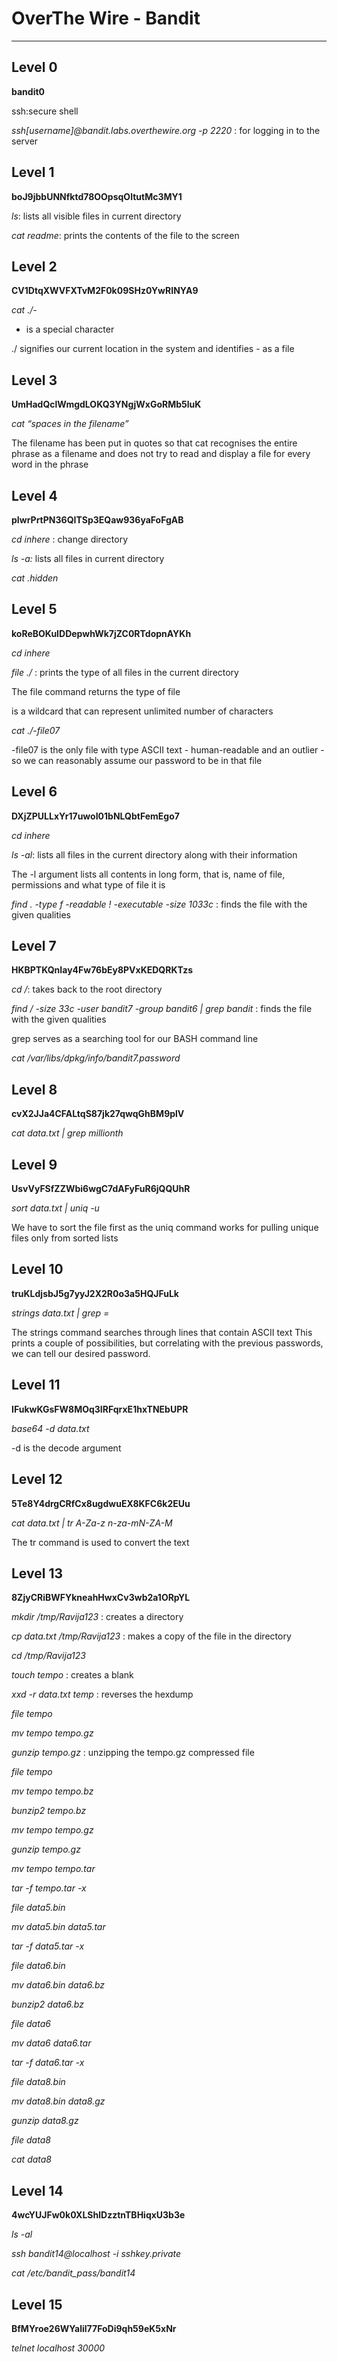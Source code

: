 # OverThe Wire - Bandit
---

## Level 0
**bandit0**

ssh:secure shell

*ssh[username]@bandit.labs.overthewire.org -p 2220* : for logging in 					to the server

## Level 1
**boJ9jbbUNNfktd78OOpsqOltutMc3MY1**

*ls*: lists all visible files in current directory

*cat readme*: prints the contents of the file to the screen

## Level 2	
**CV1DtqXWVFXTvM2F0k09SHz0YwRINYA9**

*cat ./-*

- is a special character

./ signifies our current location in the system and identifies - as a file  

## Level 3
**UmHadQclWmgdLOKQ3YNgjWxGoRMb5luK**

*cat “spaces in the filename”*

The filename has been put in quotes so that cat recognises the entire phrase as a filename and does not try to read and display a file for every word in the phrase

## Level 4
**pIwrPrtPN36QITSp3EQaw936yaFoFgAB**

*cd inhere* : change directory

*ls -a:* lists all files in current directory

*cat .hidden*  

## Level 5
**koReBOKuIDDepwhWk7jZC0RTdopnAYKh**

*cd inhere*

*file ./* : prints the type of all files in the current directory

The file command returns the type of file

 is a wildcard that can represent unlimited number of characters

*cat ./-file07*

-file07 is the only file with type ASCII text - human-readable and an outlier - so we can reasonably assume our password to be in that file

## Level 6
**DXjZPULLxYr17uwoI01bNLQbtFemEgo7**

*cd inhere*

*ls -al*: lists all files in the current directory along with their information

The -l argument lists all contents in long form, that is, name of file, permissions and what type of file it is

*find . -type f -readable ! -executable -size 1033c* : finds the file with the given qualities

## Level 7
**HKBPTKQnIay4Fw76bEy8PVxKEDQRKTzs**

*cd /*: takes back to the root directory

*find / -size 33c -user bandit7 -group bandit6 | grep bandit* : finds the file with the given qualities

grep serves as a searching tool for our BASH command line

*cat /var/libs/dpkg/info/bandit7.password*

## Level 8
**cvX2JJa4CFALtqS87jk27qwqGhBM9plV**

*cat data.txt | grep millionth*

## Level 9
**UsvVyFSfZZWbi6wgC7dAFyFuR6jQQUhR**

*sort data.txt | uniq -u*

We have to sort the file first as the uniq command works for pulling unique files only from sorted lists

## Level 10
**truKLdjsbJ5g7yyJ2X2R0o3a5HQJFuLk**

*strings data.txt | grep =*

The strings command searches through lines that contain ASCII text
This prints a couple of possibilities, but correlating with the previous passwords, we can tell our desired password.

## Level 11
**IFukwKGsFW8MOq3IRFqrxE1hxTNEbUPR**

*base64 -d data.txt*

-d is the decode argument

## Level 12
**5Te8Y4drgCRfCx8ugdwuEX8KFC6k2EUu**

*cat data.txt | tr A-Za-z n-za-mN-ZA-M* 

The tr command is used to convert the text

## Level 13
**8ZjyCRiBWFYkneahHwxCv3wb2a1ORpYL**

*mkdir /tmp/Ravija123* : creates a directory

*cp data.txt /tmp/Ravija123* : makes a copy of the file in the directory

*cd /tmp/Ravija123*

*touch tempo* : creates a blank 

*xxd -r data.txt temp* : reverses the hexdump

*file tempo* 

*mv tempo tempo.gz*

*gunzip tempo.gz* : unzipping the tempo.gz compressed file

*file tempo*

*mv tempo tempo.bz*

*bunzip2 tempo.bz*

*mv tempo tempo.gz*

*gunzip tempo.gz*

*mv tempo tempo.tar*

*tar -f tempo.tar -x*

*file data5.bin*

*mv data5.bin data5.tar*

*tar -f data5.tar -x*

*file data6.bin*

*mv data6.bin data6.bz*

*bunzip2 data6.bz*

*file data6*

*mv data6 data6.tar*

*tar -f data6.tar -x*

*file data8.bin*

*mv data8.bin data8.gz*

*gunzip data8.gz*

*file data8*

*cat data8*

## Level 14
**4wcYUJFw0k0XLShlDzztnTBHiqxU3b3e**

*ls -al*

*ssh bandit14@localhost -i sshkey.private*

*cat /etc/bandit_pass/bandit14*

## Level 15
**BfMYroe26WYalil77FoDi9qh59eK5xNr**

*telnet localhost 30000*
  
 

 


	
